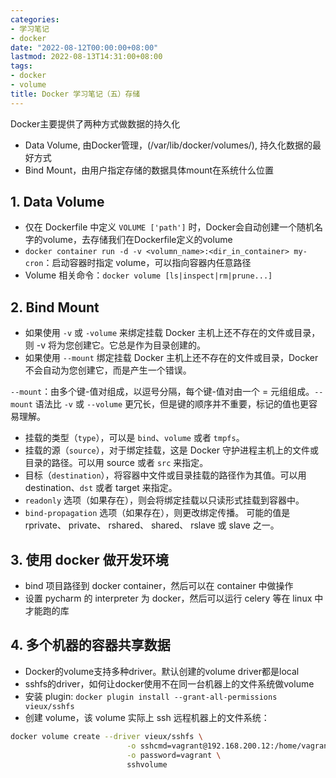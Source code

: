 ```yaml
---
categories:
- 学习笔记
- docker
date: "2022-08-12T00:00:00+08:00"
lastmod: 2022-08-13T14:31:00+08:00
tags:
- docker
- volume
title: Docker 学习笔记（五）存储
---
```


Docker主要提供了两种方式做数据的持久化

- Data Volume, 由Docker管理，(/var/lib/docker/volumes/), 持久化数据的最好方式
- Bind Mount，由用户指定存储的数据具体mount在系统什么位置

## 1. Data Volume

- 仅在 Dockerfile 中定义 `VOLUME ['path']` 时，Docker会自动创建一个随机名字的volume，去存储我们在Dockerfile定义的volume
- `docker container run -d -v <volumn_name>:<dir_in_container> my-cron`：启动容器时指定 volume，可以指向容器内任意路径
- Volume 相关命令：`docker volume [ls|inspect|rm|prune...]`

## 2. Bind Mount

- 如果使用 `-v` 或 `-volume` 来绑定挂载 Docker 主机上还不存在的文件或目录，则 -v 将为您创建它。它总是作为目录创建的。
- 如果使用 `--mount` 绑定挂载 Docker 主机上还不存在的文件或目录，Docker 不会自动为您创建它，而是产生一个错误。

`--mount`：由多个键-值对组成，以逗号分隔，每个键-值对由一个 <key>=<value> 元组组成。`--mount` 语法比 `-v` 或 `--volume` 更冗长，但是键的顺序并不重要，标记的值也更容易理解。

- 挂载的类型（`type`），可以是 `bind`、`volume` 或者 `tmpfs`。
- 挂载的源（`source`），对于绑定挂载，这是 Docker 守护进程主机上的文件或目录的路径。可以用 source 或者 `src` 来指定。
- 目标（`destination`），将容器中文件或目录挂载的路径作为其值。可以用 destination、`dst` 或者 target 来指定。
- `readonly` 选项（如果存在），则会将绑定挂载以只读形式挂载到容器中。
- `bind-propagation` 选项（如果存在），则更改绑定传播。 可能的值是 rprivate、 private、 rshared、 shared、 rslave 或 slave 之一。



## 3. 使用 docker 做开发环境

- bind 项目路径到 docker container，然后可以在 container 中做操作
- 设置 pycharm 的 interpreter 为 docker，然后可以运行 celery 等在 linux 中才能跑的库

## 4. 多个机器的容器共享数据

- Docker的volume支持多种driver。默认创建的volume driver都是local
- sshfs的driver，如何让docker使用不在同一台机器上的文件系统做volume
- 安装 plugin: `docker plugin install --grant-all-permissions vieux/sshfs`
- 创建 volume，该 volume 实际上 ssh 远程机器上的文件系统：

```bash
docker volume create --driver vieux/sshfs \
                          -o sshcmd=vagrant@192.168.200.12:/home/vagrant \
                          -o password=vagrant \
                          sshvolume
```
